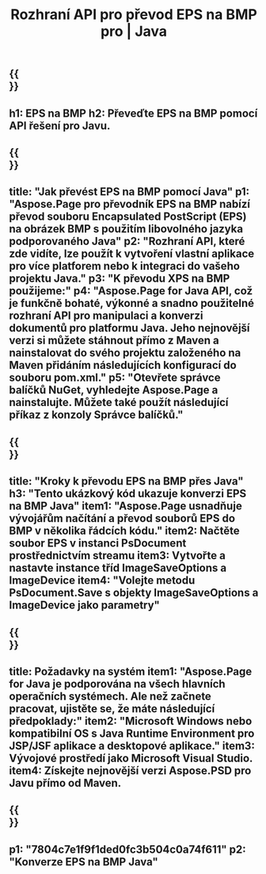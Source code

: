 ﻿---
translation: true
template: /_templates/_conversion-child-java.md
title: Rozhraní API pro převod EPS na BMP pro | Java
url: /java/conversion/eps-to-bmp/
description: Ukázkový konverzní kód Java pro formát EPS na soubor BMP. Tento příklad kódu použijte k převodu EPS na BMP v jakékoli webové nebo desktopové Java aplikaci.
informat: EPS
outformat: BMP
otherformats: XPS PS
---

{{<section banner>}}
---
h1: EPS na BMP
h2: Převeďte EPS na BMP pomocí API řešení pro Javu.
---

{{<section overview>}}
---
title: "Jak převést EPS na BMP pomocí Java"
p1: "Aspose.Page pro převodník EPS na BMP nabízí převod souboru Encapsulated PostScript (EPS) na obrázek BMP s použitím libovolného jazyka podporovaného Java"
p2: "Rozhraní API, které zde vidíte, lze použít k vytvoření vlastní aplikace pro více platforem nebo k integraci do vašeho projektu Java."
p3: "K převodu XPS na BMP použijeme:"
p4: "Aspose.Page for Java API, což je funkčně bohaté, výkonné a snadno použitelné rozhraní API pro manipulaci a konverzi dokumentů pro platformu Java. Jeho nejnovější verzi si můžete stáhnout přímo z Maven a nainstalovat do svého projektu založeného na Maven přidáním následujících konfigurací do souboru pom.xml."
p5: "Otevřete správce balíčků NuGet, vyhledejte Aspose.Page a nainstalujte. Můžete také použít následující příkaz z konzoly Správce balíčků."
---

{{<section feature1>}}
---
title: "Kroky k převodu EPS na BMP přes Java"
h3: "Tento ukázkový kód ukazuje konverzi EPS na BMP Java"
item1: "Aspose.Page usnadňuje vývojářům načítání a převod souborů EPS do BMP v několika řádcích kódu."
item2: Načtěte soubor EPS v instanci PsDocument prostřednictvím streamu
item3: Vytvořte a nastavte instance tříd ImageSaveOptions a ImageDevice
item4: "Volejte metodu PsDocument.Save s objekty ImageSaveOptions a ImageDevice jako parametry"
---

{{<section feature2>}}
---
title: Požadavky na systém
item1: "Aspose.Page for Java je podporována na všech hlavních operačních systémech. Ale než začnete pracovat, ujistěte se, že máte následující předpoklady:"
item2: "Microsoft Windows nebo kompatibilní OS s Java Runtime Environment pro JSP/JSF aplikace a desktopové aplikace."
item3: Vývojové prostředí jako Microsoft Visual Studio.
item4: Získejte nejnovější verzi Aspose.PSD pro Javu přímo od Maven.
---

{{<section gist>}}
---
p1: "7804c7e1f9f1ded0fc3b504c0a74f611"
p2: "Konverze EPS na BMP Java"
---

